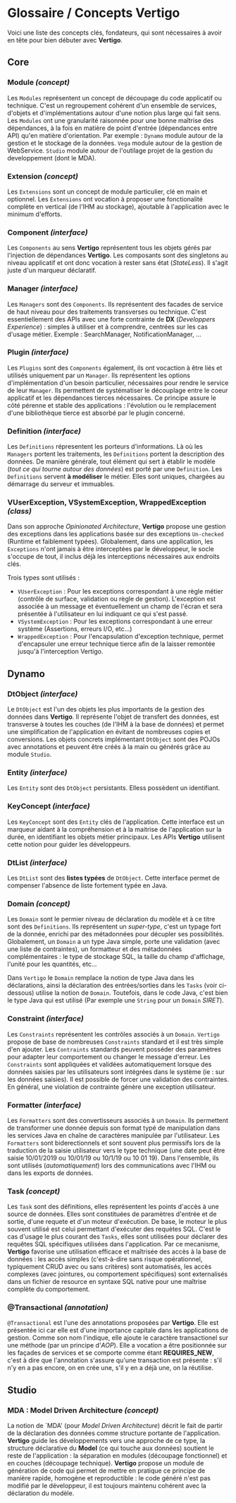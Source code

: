 # Glossaire / Concepts Vertigo

Voici une liste des concepts clés, fondateurs, qui sont nécessaires à avoir en tête pour bien débuter avec **Vertigo**.


## Core

### Module *(concept)*

Les `Modules` représentent un concept de découpage du code applicatif ou technique. C'est un regroupement cohérent d'un ensemble de services, d'objets et d'implémentations autour d'une notion plus large qui fait sens.
Les `Modules` ont une granularité raisonnée pour une bonne maîtrise des dépendances, à la fois en matière de point d'entrée (dépendances entre API) qu'en matière d'orientation. 
Par exemple : `Dynamo` module autour de la gestion et le stockage de la données. `Vega` module autour de la gestion de WebService. `Studio` module autour de l'outilage projet de la gestion du developpement (dont le MDA).

### Extension *(concept)*

Les `Extensions` sont un concept de module particulier, clé en main et optionnel. Les `Extensions` ont vocation à proposer une fonctionalité complète en vertical (de l'IHM au stockage), ajoutable à l'application avec le minimum d'efforts.

### Component *(interface)*

Les `Components` au sens **Vertigo** représentent tous les objets gérés par l'injection de dépendances **Vertigo**. 
Les composants sont des singletons au niveau applicatif et ont donc vocation à rester sans état (*StateLess*). 
Il s'agit juste d'un marqueur déclaratif.

### Manager *(interface)*

Les `Managers` sont des `Components`. Ils représentent des facades de service de haut niveau pour des traitements transverses ou technique. 
C'est essentiellement des APIs avec une forte contrainte de **DX** (*Developpers Experience*) : simples à utiliser et à comprendre, centrées sur les cas d'usage métier.
Exemple : SearchManager, NotificationManager, ...

### Plugin *(interface)*

Les `Plugins` sont des `Components` également, ils ont vocaction à être liés et utilisés uniquement par un `Manager`. 
Ils représentent les options d'implémentation d'un besoin particulier, nécessaires pour rendre le service de leur `Manager`.
Ils permettent de systématiser le découplage entre le coeur applicatif et les dépendances tierces nécessaires. 
Ce principe assure le côté pérenne et stable des applications : l'évolution ou le remplacement d'une bibliothèque tierce est absorbé par le plugin concerné.

### Definition *(interface)*

Les `Definitions` répresentent les porteurs d'informations. Là où les `Managers` portent les traitements, les `Definitions` portent la description des données.
De manière générale, tout élément qui sert à établir le modèle (*tout ce qui tourne autour des données*) est porté par une `Definition`.
Les `Definitions` servent **à modéliser** le métier. Elles sont uniques, chargées au démarrage du serveur et immuables. 

### VUserException, VSystemException, WrappedException *(class)*

Dans son approche *Opinionated Architecture*, **Vertigo** propose une gestion des exceptions dans les applications basée sur des exceptions `Un-checked` (Runtime et faiblement typées). 
Globalement, dans une application, les `Exceptions` n'ont jamais à être interceptées par le développeur, le socle s'occupe de tout, il inclus déjà les interceptions nécessaires aux endroits clés.

Trois types sont utilisés : 

- `VUserException` : Pour les exceptions correspondant à une règle métier (contrôle de surface, validation ou règle de gestion). L'exception est associée à un message et éventuellement un champ de l'écran et sera présentée à l'utilisateur en lui indiquant ce qui s'est passé.
- `VSystemException` : Pour les exceptions correspondant à une erreur système (Assertions, erreurs I/O, etc...) 
- `WrappedException` : Pour l'encapsulation d'exception technique, permet d'encapsuler une erreur technique tierce afin de la laisser remontée jusqu'à l'interception Vertigo.  

## Dynamo

### DtObject *(interface)*

Le `DtObject` est l'un des objets les plus importants de la gestion des données dans **Vertigo**. 
Il représente l'objet de transfert des données, est transverse à toutes les couches (de l'IHM à la base de données) et permet une simplification de l'application en évitant de nombreuses copies et conversions.
Les objets concrets implémentant `DtObject` sont des POJOs avec annotations et peuvent être créés à la main ou générés grâce au module `Studio`.

### Entity *(interface)*

Les `Entity` sont des `DtObject` persistants. Elless possèdent un identifiant.

### KeyConcept *(interface)*

Les `KeyConcept` sont des `Entity` clés de l'application. Cette interface est un marqueur aidant à la compréhension et à la maitrise de l'application sur la durée, en identifiant les objets métier principaux.
Les APIs **Vertigo** utilisent cette notion pour guider les développeurs.

### DtList *(interface)*

Les `DtList` sont des **listes typées** de `DtObject`. Cette interface permet de compenser l'absence de liste fortement typée en Java. 

### Domain *(concept)*

Les `Domain` sont le permier niveau de déclaration du modèle et à ce titre sont des `Definitions`. 
Ils représentent un *super-type*, c'est un typage fort de la donnée, enrichi par des métadonnées pour décupler ses possibilités.
Globalement, un `Domain` a un type Java simple, porte une validation (avec une liste de contraintes), un formatteur et des métadonnées complémentaires : le type de stockage SQL, la taille du champ d'affichage, l'unité pour les quantités, etc...

Dans `Vertigo` le `Domain` remplace la notion de type Java dans les déclarations, ainsi la déclaration des entrées/sorties dans les `Tasks` (voir ci-dessous) utilise la notion de `Domain`.
Toutefois, dans le code Java, c'est bien le type Java qui est utilisé (Par exemple une `String` pour un `Domain` *SIRET*).

### Constraint *(interface)*

Les `Constraints` représentent les contrôles associés à un `Domain`. `Vertigo` propose de base de nombreuses `Constraints` standard et il est très simple d'en ajouter. Les `Contraints` standards peuvent posséder des paramètres pour adapter leur comportement ou changer le message d'erreur.
Les `Constraints` sont appliquées et validées automatiquement lorsque des données saisies par les utilisateurs sont intégrées dans le système (ie : sur les données saisies). Il est possible de forcer une validation des contraintes.
En général, une violation de contrainte génère une exception utilisateur.


### Formatter *(interface)*

Les `Formatters` sont des convertisseurs associés à un `Domain`. Ils permettent de transformer une donnée depuis son format typé de manipulation dans les services Java en chaîne de caractères manipulée par l'utilisateur. Les `Formatters` sont biderectionnels et sont souvent plus permissifs lors de la traduction de la saisie utilisateur vers le type technique (une date peut être saisie 10/01/2019 ou 10/01/19 ou 10/1/19 ou 10 01 19).
Dans l'ensemble, ils sont utilisés (*automatiquement*) lors des communications avec l'IHM ou dans les exports de données.


### Task *(concept)*

Les `Task` sont des définitions, elles représentent les points d'accès à une source de données. Elles sont constituées de paramètres d'entrée et de sortie, d'une requete et d'un moteur d'exécution.
De base, le moteur le plus souvent utilisé est celui permettant d'exécuter des requètes SQL. 
C'est le cas d'usage le plus courant des `Tasks`, elles sont utilisées pour déclarer des requêtes SQL spécifiques utilisées dans l'application.
Par ce mecanisme, **Vertigo** favorise une utilisation efficace et maîtrisée des accès à la base de données : les accès simples (c'est-à-dire sans risque opérationnel, typiquement CRUD avec ou sans critères) sont automatisés, les accès complexes (avec jointures, ou comportement spécifiques) sont externalisés dans un fichier de resource en syntaxe SQL native pour une maîtrise complète du comportement.


### @Transactional *(annotation)*

`@Transactional` est l'une des annotations proposées par **Vertigo**. Elle est présentée ici car elle est d'une importance capitale dans les applications de gestion. 
Comme son nom l'indique, elle ajoute le caractère transactionel sur une méthode (par un principe d'*AOP*).
Elle a vocation a être positionnée sur les façades de services et se comporte comme étant **REQUIRES_NEW**, c'est à dire que l'annotation s'assure qu'une transaction est présente : s'il n'y en a pas encore, on en crée une, s'il y en a déjà une, on la réutilise.

## Studio 

### MDA : Model Driven Architecture *(concept)*

La notion de `MDA' (pour *Model Driven Architecture*) décrit le fait de partir de la déclaration des données comme structure portante de l'application. 
**Vertigo** guide les développements vers une approche de ce type, la structure déclarative du **Model** (ce qui touche aux données) soutient le reste de l'application : la séparation en modules (découpage fonctionnel) et en couches (découpage technique).
**Vertigo** propose un module de génération de code qui permet de mettre en pratique ce principe de manière rapide, homogène et reproductible : le code généré n'est pas modifié par le développeur, il est toujours maintenu cohérent avec la déclaration du modèle. 
